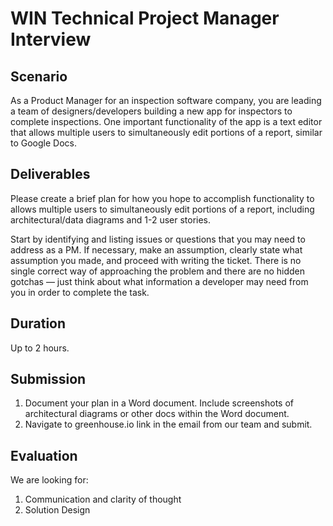 # WIN Technical Project Manager Interview

## Scenario

As a Product Manager for an inspection software company, you are leading a team of designers/developers building a new app for inspectors to complete inspections. One important functionality of the app is a text editor that allows multiple users to simultaneously edit portions of a report, similar to Google Docs.

## Deliverables

Please create a brief plan for how you hope to accomplish functionality to allows multiple users to simultaneously edit portions of a report, including architectural/data diagrams and 1-2 user stories. 

Start by identifying and listing issues or questions that you may need to address as a PM. If necessary, make an assumption, clearly state what assumption you made, and proceed with writing the ticket. There is no single correct way of approaching the problem and there are no hidden gotchas — just think about what information a developer may need from you in order to complete the task.

## Duration

Up to 2 hours.

## Submission
1.  Document your plan in a Word document. Include screenshots of architectural diagrams or other docs within the Word document.
2.  Navigate to greenhouse.io link in the email from our team and submit.

## Evaluation 

We are looking for:
1. Communication and clarity of thought
2. Solution Design
